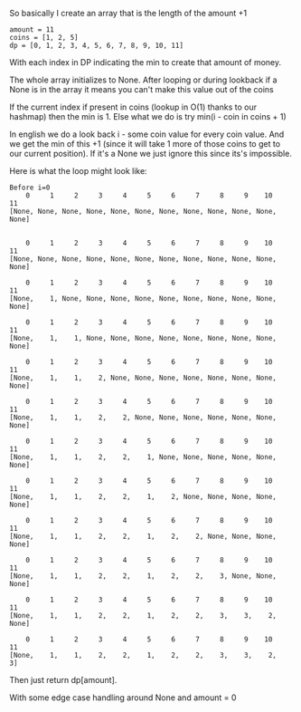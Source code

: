 So basically I create an array that is the length of the amount +1

```
amount = 11
coins = [1, 2, 5]
dp = [0, 1, 2, 3, 4, 5, 6, 7, 8, 9, 10, 11]
```

With each index in DP indicating the min to create that amount of money.

The whole array initializes to None. After looping or during lookback if a None is in the array it means you can't make this value out of the coins

If the current index if present in coins (lookup in O(1) thanks to our hashmap) then the min is 1. Else what we do is try
        min(i - coin in coins + 1)

In english we do a look back i - some coin value for every coin value. And we get the min of this +1 (since it will take 1 more of those coins to get to our current position). If it's a None we just ignore this since its's impossible. 

Here is what the loop might look like:

```
Before i=0
    0     1     2     3     4     5     6     7     8     9    10    11
[None, None, None, None, None, None, None, None, None, None, None, None]


    0     1     2     3     4     5     6     7     8     9    10    11
[None, None, None, None, None, None, None, None, None, None, None, None]

    0     1     2     3     4     5     6     7     8     9    10    11
[None,    1, None, None, None, None, None, None, None, None, None, None]

    0     1     2     3     4     5     6     7     8     9    10    11
[None,    1,    1, None, None, None, None, None, None, None, None, None]

    0     1     2     3     4     5     6     7     8     9    10    11
[None,    1,    1,    2, None, None, None, None, None, None, None, None]

    0     1     2     3     4     5     6     7     8     9    10    11
[None,    1,    1,    2,    2, None, None, None, None, None, None, None]

    0     1     2     3     4     5     6     7     8     9    10    11
[None,    1,    1,    2,    2,    1, None, None, None, None, None, None]

    0     1     2     3     4     5     6     7     8     9    10    11
[None,    1,    1,    2,    2,    1,    2, None, None, None, None, None]

    0     1     2     3     4     5     6     7     8     9    10    11
[None,    1,    1,    2,    2,    1,    2,    2, None, None, None, None]

    0     1     2     3     4     5     6     7     8     9    10    11
[None,    1,    1,    2,    2,    1,    2,    2,    3, None, None, None]

    0     1     2     3     4     5     6     7     8     9    10    11
[None,    1,    1,    2,    2,    1,    2,    2,    3,    3,    2, None]

    0     1     2     3     4     5     6     7     8     9    10    11
[None,    1,    1,    2,    2,    1,    2,    2,    3,    3,    2,    3]
```

Then just return dp[amount].

With some edge case handling around None and amount = 0
